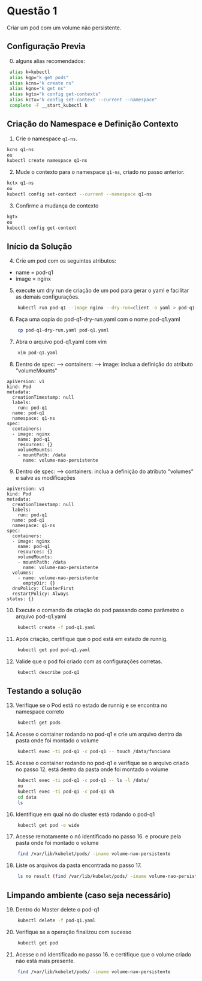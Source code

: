# Questão 1

Criar um pod com um volume não persistente.

## Configuração Previa
0. alguns alias recomendados:
```bash
 alias k=kubectl
 alias kgp="k get pods"
 alias kcns="k create ns"
 alias kgns="k get ns"
 alias kgtx="k config get-contexts"
 alias kctx="k config set-context --current --namespace"
 complete -F __start_kubectl k
```

## Criação do Namespace e Definição Contexto 
1. Crie o namespace `q1-ns`.
```bash
kcns q1-ns
ou
kubectl create namespace q1-ns
```
2. Mude o contexto para o namespace `q1-ns`, criado no passo anterior.
```bash
kctx q1-ns
ou
kubectl config set-context --current --namespace q1-ns
```
3. Confirme a mudança de contexto
```bash
kgtx
ou
kubectl config get-context
```

## Início da Solução
4. Crie um pod com os seguintes atributos:
* name = pod-q1
* image = nginx

5. execute um dry run de criação de um pod para gerar o yaml e facilitar as demais configurações.
```bash
    kubectl run pod-q1 --image nginx --dry-run=client -o yaml > pod-q1-dry-run.yaml
```
6. Faça uma copia do pod-q1-dry-run.yaml com o nome pod-q1.yaml
```bash
    cp pod-q1-dry-run.yaml pod-q1.yaml
```
7. Abra o arquivo pod-q1.yaml com vim
```bash
    vim pod-q1.yaml
```
8. Dentro de spec: --> containers: --> image: inclua a definição do atributo "volumeMounts"
```vim
apiVersion: v1
kind: Pod
metadata:
  creationTimestamp: null
  labels:
    run: pod-q1
  name: pod-q1
  namespace: q1-ns
spec:
  containers:
  - image: nginx
    name: pod-q1
    resources: {}
    volumeMounts:
    - mountPath: /data
      name: volume-nao-persistente
```
9. Dentro de spec: --> containers: inclua a definição do atributo "volumes" e salve as modificações
```vim
apiVersion: v1
kind: Pod
metadata:
  creationTimestamp: null
  labels:
    run: pod-q1
  name: pod-q1
  namespace: q1-ns
spec:
  containers:
  - image: nginx
    name: pod-q1
    resources: {}
    volumeMounts:
    - mountPath: /data
      name: volume-nao-persistente
  volumes:
    - name: volume-nao-persistente
      emptyDir: {}
  dnsPolicy: ClusterFirst
  restartPolicy: Always
status: {}

```
10. Execute o comando de criação do pod passando como parâmetro o arquivo pod-q1.yaml
```bash
    kubectl create -f pod-q1.yaml
```
11. Após criação, certifique que o pod está em estado de runnig.
```bash
    kubectl get pod pod-q1.yaml
```
12. Valide que o pod foi criado com as configurações corretas.
```bash
    kubectl describe pod-q1
```

## Testando a solução
13. Verifique se o Pod está no estado de runnig e se encontra no namespace correto
```bash
    kubectl get pods
```
14. Acesse o container rodando no pod-q1 e crie um arquivo dentro da pasta onde foi montado o volume
```bash
    kubectl exec -ti pod-q1 -c pod-q1 -- touch /data/funciona
```
15. Acesse o container rodando no pod-q1 e verifique se o arquivo criado no passo 12. está dentro da pasta onde foi montado o volume
```bash
    kubectl exec -ti pod-q1 -c pod-q1 -- ls -l /data/
    ou
    kubectl exec -ti pod-q1 -c pod-q1 sh
    cd data
    ls
```
16. Identifique em qual nó do cluster está rodando o pod-q1
```bash
    kubectl get pod -o wide
```
17. Acesse remotamente o nó identificado no passo 16. e procure pela pasta onde foi montado o volume
```bash
    find /var/lib/kubelet/pods/ -iname volume-nao-persistente
``` 
18. Liste os arquivos da pasta encontrada no passo 17.
```bash
    ls no result (find /var/lib/kubelet/pods/ -iname volume-nao-persistente)
``` 

## Limpando ambiente (caso seja necessário)
19. Dentro do Master delete o pod-q1
```bash
    kubectl delete -f pod-q1.yaml
``` 
20. Verifique se a operação finalizou com sucesso
```bash
    kubectl get pod
``` 
21. Acesse o nó identificado no passo 16. e certifique que o volume criado não está mais presente.
```bash
    find /var/lib/kubelet/pods/ -iname volume-nao-persistente
``` 